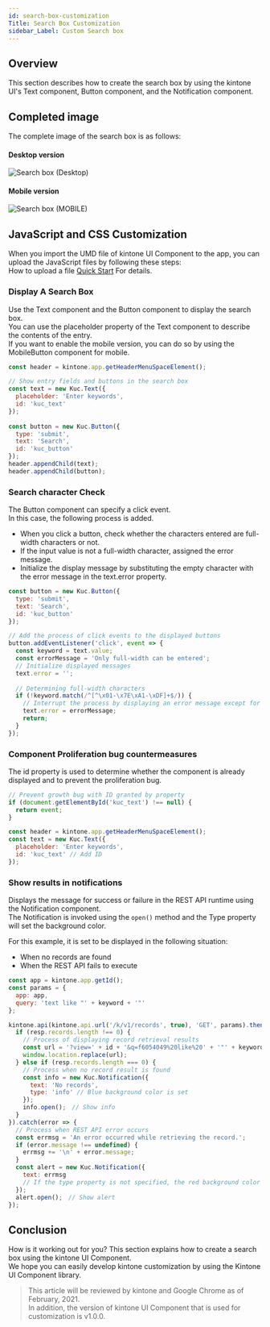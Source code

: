 ```yaml
---
id: search-box-customization
Title: Search Box Customization
sidebar_Label: Custom Search box
---
```


## Overview
This section describes how to create the search box by using the kintone UI's Text component, Button component, and the Notification component.

## Completed image
The complete image of the search box is as follows:

#### Desktop version
![Search box (Desktop)](assets/desktop_search_box.png) 

#### Mobile version
![Search box (MOBILE)](assets/mobile_search_box.png) 

## JavaScript and CSS Customization

When you import the UMD file of kintone UI Component to the app, you can upload the JavaScript files by following these steps:  
How to upload a file [Quick Start](../getting-started/quick-start.md)  For details.

### Display A Search Box

Use the Text component and the Button component to display the search box.  
You can use the placeholder property of the Text component to describe the contents of the entry.  
If you want to enable the mobile version, you can do so by using the MobileButton component for mobile.

```javascript
const header = kintone.app.getHeaderMenuSpaceElement();

// Show entry fields and buttons in the search box
const text = new Kuc.Text({
  placeholder: 'Enter keywords',
  id: 'kuc_text'
});
  
const button = new Kuc.Button({
  type: 'submit',
  text: 'Search',
  id: 'kuc_button'
});
header.appendChild(text);
header.appendChild(button);    
```

### Search character Check

The Button component can specify a click event.  
In this case, the following process is added.

- When you click a button, check whether the characters entered are full-width characters or not.
- If the input value is not a full-width character, assigned the error message.
- Initialize the display message by substituting the empty character with the error message in the text.error property.

```javascript
const button = new Kuc.Button({
  type: 'submit',
  text: 'Search',
  id: 'kuc_button'
});

// Add the process of click events to the displayed buttons
button.addEventListener('click', event => {      
  const keyword = text.value;
  const errorMessage = 'Only full-width can be entered';
  // Initialize displayed messages
  text.error = ''; 
  
  // Determining full-width characters
  if (!keyword.match(/^[^\x01-\x7E\xA1-\xDF]+$/)) {
    // Interrupt the process by displaying an error message except for EM
    text.error = errorMessage;
    return;
  }
});
```

### Component Proliferation bug countermeasures

The id property is used to determine whether the component is already displayed and to prevent the proliferation bug.

```javascript
// Prevent growth bug with ID granted by property
if (document.getElementById('kuc_text') !== null) {
  return event;
}

const header = kintone.app.getHeaderMenuSpaceElement();
const text = new Kuc.Text({
  placeholder: 'Enter keywords',
  id: 'kuc_text' // Add ID
});
```

### Show results in notifications

Displays the message for success or failure in the REST API runtime using the Notification component.  
The Notification is invoked using the `open()` method and the Type property will set the background color.  

For this example, it is set to be displayed in the following situation:  

- When no records are found
- When the REST API fails to execute

```javascript
const app = kintone.app.getId();
const params = {
  app: app,
  query: 'text like "' + keyword + '"'
};

kintone.api(kintone.api.url('/k/v1/records', true), 'GET', params).then(resp => {
  if (resp.records.length !== 0) {
    // Process of displaying record retrieval results
    const url = '?view=' + id + '&q=f6054049%20like%20' + '"' + keyword + '"';
    window.location.replace(url);
  } else if (resp.records.length === 0) {
    // Process when no record result is found
    const info = new Kuc.Notification({
      text: 'No records',
      type: 'info' // Blue background color is set
    });
    info.open();　// Show info
  }
}).catch(error => {
  // Process when REST API error occurs
  const errmsg = 'An error occurred while retrieving the record.';
  if (error.message !== undefined) {
    errmsg += '\n' + error.message;
  }
  const alert = new Kuc.Notification({
    text: errmsg
    // If the type property is not specified, the red background color is set
  });
  alert.open();　// Show alert
});
```

## Conclusion

How is it working out for you? This section explains how to create a search box using the kintone UI Component.  
We hope you can easily develop kintone customization by using the Kintone UI Component library.

> This article will be reviewed by kintone and Google Chrome as of February, 2021.  
> In addition, the version of kintone UI Component that is used for customization is v1.0.0.
